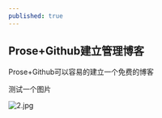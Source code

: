 ```yaml
---
published: true
---
```


## Prose+Github建立管理博客

Prose+Github可以容易的建立一个免费的博客

测试一个图片

![2.jpg]({{site.baseurl}}/_posts/2.jpg)
